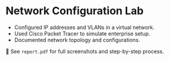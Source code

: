 # Network Configuration Lab

- Configured IP addresses and VLANs in a virtual network.
- Used Cisco Packet Tracer to simulate enterprise setup.
- Documented network topology and configurations.

📄 See `report.pdf` for full screenshots and step-by-step process.

